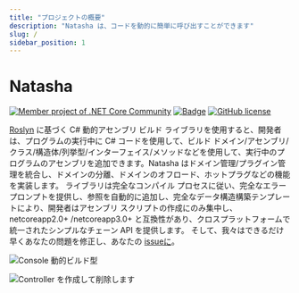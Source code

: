 ```yaml
---
title: "プロジェクトの概要"
description: "Natasha は、コードを動的に簡単に呼び出すことができます"
slug: /
sidebar_position: 1
---
```


# Natasha

[![Member project of .NET Core Community](https://img.shields.io/badge/member%20project%20of-NCC-9e20c9.svg)](https://github.com/dotnetcore) [![Badge](https://img.shields.io/badge/link-996.icu-red.svg)](https://996.icu/#/zh_CN) [![GitHub license](https://img.shields.io/github/license/dotnetcore/natasha.svg)](https://github.com/dotnetcore/Natasha/blob/master/LICENSE)

[Roslyn](https://github.com/dotnet/roslyn) に基づく C# 動的アセンブリ ビルド ライブラリを使用すると、開発者は、プログラムの実行中に C# コードを使用して、ビルド ドメイン/アセンブリ/クラス/構造体/列挙型/インターフェイス/メソッドなどを使用して、実行中のプログラムのアセンブリを追加できます。Natasha はドメイン管理/プラグイン管理を統合し、ドメインの分離、ドメインのオフロード、ホットプラグなどの機能を実装します。 ライブラリは完全なコンパイル プロセスに従い、完全なエラー プロンプトを提供し、参照を自動的に追加し、完全なデータ構造構築テンプレートにより、開発者はアセンブリ スクリプトの作成にのみ集中し、netcoreapp2.0+ /netcoreapp3.0+ と互換性があり、クロスプラットフォームで統一されたシンプルなチェーン API を提供します。 そして、我々はできるだけ早くあなたの問題を修正し、あなたの [issueに](https://github.com/dotnetcore/Natasha/issues/new)。

![Console 動的ビルド型](/images/console.gif)

![Controller を作成して削除します](/images/create_controller_deletion.gif)
